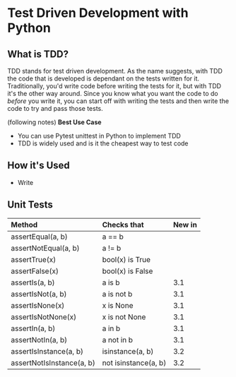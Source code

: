 # Test Driven Development with Python

## What is TDD?
TDD stands for test driven development. As the name suggests, with TDD the code that is developed is dependant on the tests written for it. Traditionally, you'd write code before writing the tests for it, but with TDD it's the other way around. Since you know what you want the code to do *before* you write it, you can start off with writing the tests and then write the code to try and pass those tests.  

(following notes)
**Best Use Case**
- You can use Pytest unittest in Python to implement TDD
- TDD is widely used and is it the cheapest way to test code

## How it's Used
- Write 

## Unit Tests

|Method |   Checks that|   New in |
|:---|:---|:---|
|assertEqual(a, b)        |     a == b              ||
|assertNotEqual(a, b)     |     a != b              ||  
|assertTrue(x)            |    bool(x) is True     ||  
|assertFalse(x)           |    bool(x) is False    ||  
|assertIs(a, b)           |    a is b              |3.1|
|assertIsNot(a, b)        |    a is not b          |3.1|
|assertIsNone(x)          |    x is None           |3.1|
|assertIsNotNone(x)       |    x is not None       |3.1|
|assertIn(a, b)           |    a in b              |3.1|
|assertNotIn(a, b)        |    a not in b          |3.1|
|assertIsInstance(a, b)   |    isinstance(a, b)    |3.2|
|assertNotIsInstance(a, b)|    not isinstance(a, b)|3.2|